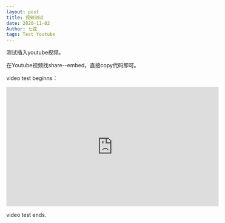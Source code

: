 ```yaml
---
layout: post
title: 视频测试
date: 2020-11-02
Author: 七弦
tags: Test Youtube
---
```


测试插入youtube视频。

在Youtube视频找share--embed，直接copy代码即可。
    
video test beginns： 
   
<iframe width="560" height="315" src="https://www.youtube.com/embed/bty7LHm14CA" frameborder="0" allow="accelerometer; autoplay; clipboard-write; encrypted-media; gyroscope; picture-in-picture" allowfullscreen></iframe>
   
   video test ends. 
   
